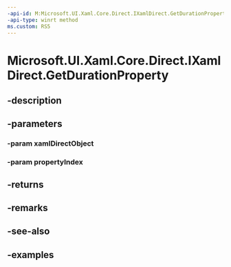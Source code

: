 ```yaml
---
-api-id: M:Microsoft.UI.Xaml.Core.Direct.IXamlDirect.GetDurationProperty(Microsoft.UI.Xaml.Core.Direct.XamlDirectObject,Microsoft.UI.Xaml.Core.Direct.XamlPropertyIndex)
-api-type: winrt method
ms.custom: RS5
---
```


<!-- Method syntax.
public Duration IXamlDirect.GetDurationProperty(XamlDirectObject xamlDirectObject, XamlPropertyIndex propertyIndex)
-->

# Microsoft.UI.Xaml.Core.Direct.IXamlDirect.GetDurationProperty

## -description

## -parameters
### -param xamlDirectObject

### -param propertyIndex

## -returns

## -remarks

## -see-also

## -examples

